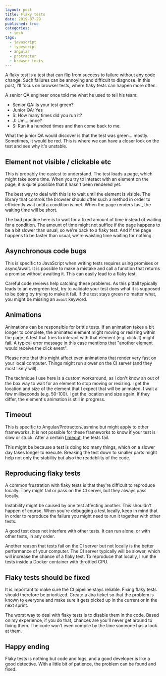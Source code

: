 ```yaml
---
layout: post
title: Flaky tests
date: 2019-07-29
published: true
categories:
  - tech
tags:
  - javascript
  - typescript
  - angular
  - protractor
  - browser tests
---
```


A flaky test is a test that can flip from success to failure without any code change.
Such failures can be annoying and difficult to diagnose. In this post, I'll focus on
browser tests, where flaky tests can happen more often.

A senior QA engineer once told me what he used to tell his team:

- Senior QA: Is your test green?
- Junior QA: Yes
- S: How many times did you run it?
- J: Um... once?
- S: Run it a hundred times and then come back to me.

What the junior QA would discover is that the test was green... mostly. Sometimes, it would be red.
This is where we can have a closer look on the test and see why it's unstable.


## Element not visible / clickable etc

This is probably the easiest to understand. The test loads a page, which might take some time. When
you try to interact with an element on the page, it is quite possible that it hasn't been rendered yet.

The best way to deal with this is to wait until the element is visible. The library that controls the browser
should offer such a method in order to efficiently wait until a condition is met. When the page renders fast,
the waiting time will be short.

The bad practice here is to wait for a fixed amount of time instead of waiting for a condition. The amount of
time might not suffice if the page happens to be a bit slower than usual, so we're back to a flaky test. And if
the page happens to be faster than usual, we're waisting time waiting for nothing.

## Asynchronous code bugs

This is specific to JavaScript when writing tests requires using promises or async/await. It is possible to make
a mistake and call a function that returns a promise without awaiting it. This can easily lead to a flaky test.

Careful code reviews help catching these problems. As this pitfall typically leads to an evergreen test,
try to validate your test does what it is supposed to be doing by trying to make it fail. If the test stays
green no matter what, you might be missing an `await` keyword.

## Animations

Animations can be responsible for brittle tests. If an animation takes a bit longer to complete, the animated
element might moving or resizing within the page. A test that tries to interact with that element (e.g. click it)
might fail. A typical error message in this case mentions that "another element would receive the click event".

Please note that this might affect even animations that render very fast on your local computer. Things might
run slower on the CI server (and they most likely will).

The technique I use here is a custom workaround, as I don't know an out of the box way to wait for an element
to stop moving or resizing. I get the location and size of the element that I expect that will be animated.
I wait a few milliseconds (e.g. 50-100). I get the location and size again. If they differ, the element's
animation is still in progress.

## Timeout

This is specific to Angular/Protractor/Jasmine but might apply to other frameworks. It is not possible for these
frameworks to know if your test is slow or stuck. After a certain [timeout](https://github.com/angular/protractor/blob/master/docs/timeouts.md),
the tests fail.

This might be because a test is doing too many things, which on a slower day takes longer to execute. Breaking the
test down to smaller parts might help not only the stability but also the readability of the code.

## Reproducing flaky tests

A common frustration with flaky tests is that they're difficult to reproduce locally. They might fail or pass on the CI server,
but they always pass locally.

Instability might be caused by one test affecting another. This shouldn't happen of course. When you're debugging a test
locally, keep in mind that in order to reproduce the failure you might need to run it together with other tests.

A good test does not interfere with other tests. It can run alone, or with other tests, in any order.

Another reason that tests fail on the CI server but not locally is the better performance of your computer. The CI server
typically will be slower, which will increase the chance of a flaky test. To reproduce that locally, I run the tests inside
a Docker container with throttled CPU.

## Flaky tests should be fixed

It is important to make sure the CI pipeline stays reliable. Fixing flaky tests should therefore be prioritized.
Create a Jira ticket so that the problem is known to everyone and make sure it gets picked up in the current or in the next sprint.

The worst way to deal with flaky tests is to disable them in the code. Based on my experience, if you do that, chances
are you'll never get around to fixing them. The code won't even compile by the time someone has a look at them.

## Happy ending

Flaky tests is nothing but code and logs, and a good developer is like a good detective.
With a little bit of patience, the problem can be found and fixed.
